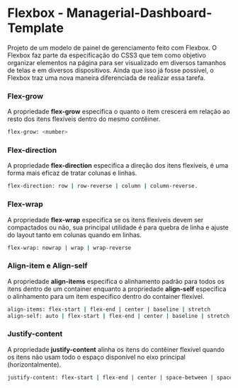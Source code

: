 # Flexbox - Managerial-Dashboard-Template
Projeto de um modelo de painel de gerenciamento feito com Flexbox. O Flexbox faz parte da especificação do CSS3 que tem como objetivo organizar elementos na página para ser visualizado em diversos tamanhos de telas e em diversos dispositivos. Ainda que isso já fosse possível, o Flexbox traz uma nova maneira diferenciada de realizar essa tarefa.


### Flex-grow
A propriedade **flex-grow** especifica o quanto o item crescerá em relação ao resto dos itens flexíveis dentro do mesmo contêiner.
```sh
flex-grow: <number>
```



### Flex-direction
A propriedade **flex-direction** especifica a direção dos itens flexíveis, é uma forma mais eficaz de tratar colunas e linhas.
```sh
flex-direction: row | row-reverse | column | column-reverse.
```



### Flex-wrap
A propriedade **flex-wrap** especifica se os itens flexíveis devem ser compactados ou não, sua principal utilidade é para quebra de linha e ajuste do layout tanto em colunas quando em linhas.
```sh
flex-wrap: nowrap | wrap | wrap-reverse
```



### Align-item e Align-self
A propriedade **align-items** especifica o alinhamento padrão para todos os itens dentro de um container enquanto a propriedade **align-self** especifica o alinhamento para um item especifico dentro do container flexível.
```sh
align-items: flex-start | flex-end | center | baseline | stretch
align-self: auto | flex-start | flex-end | center | baseline | stretch
```



### Justify-content
A propriedade **justify-content** alinha os itens do contêiner flexível quando os itens não usam todo o espaço disponível no eixo principal (horizontalmente).
```sh
justify-content: flex-start | flex-end | center | space-between | space-around
```


